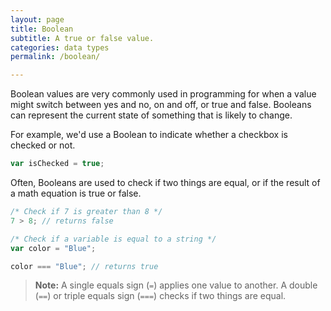 ```yaml
---
layout: page
title: Boolean
subtitle: A true or false value.
categories: data types
permalink: /boolean/

---
```


Boolean values are very commonly used in programming for when a value might switch between yes and no, on and off, or true and false. Booleans can represent the current state of something that is likely to change.

For example, we'd use a Boolean to indicate whether a checkbox is checked or not.

```js
var isChecked = true;
```

Often, Booleans are used to check if two things are equal, or if the result of a math equation is true or false.

```js
/* Check if 7 is greater than 8 */
7 > 8; // returns false

/* Check if a variable is equal to a string */
var color = "Blue";

color === "Blue"; // returns true
```

> **Note:** A single equals sign (`=`) applies one value to another. A double (`==`) or triple equals sign (`===`) checks if two things are equal.
